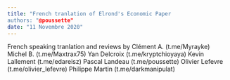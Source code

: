 ```yaml
---
title: "French tranlation of Elrond's Economic Paper 
authors: "@poussette"
date: "11 Novembre 2020"
---
```

French speaking tranlation and reviews by
Clément A. (t.me/Myrayke)
Michel B. (t.me/Maxtrax75)
Yan Delcroix (t.me/kryptchioyaya)
Kevin Lallement (t.me/edareisz)
Pascal Landeau (t.me/poussette)
Olivier Lefevre (t.me/olivier_lefevre)
Philippe Martin (t.me/darkmanipulat)
```